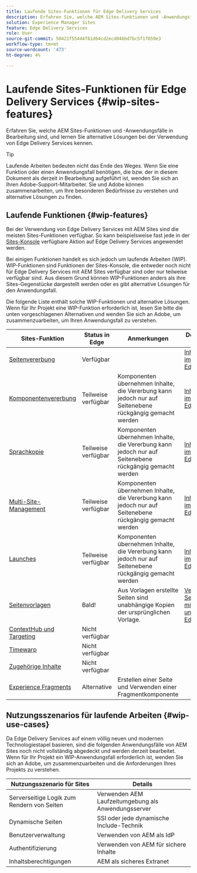 ```yaml
---
title: Laufende Sites-Funktionen für Edge Delivery Services
description: Erfahren Sie, welche AEM Sites-Funktionen und -Anwendungsfälle in Bearbeitung sind, und lernen Sie alternative Lösungen bei der Verwendung von Edge Delivery Services kennen.
solution: Experience Manager Sites
feature: Edge Delivery Services
role: User
source-git-commit: 50421f55444f61d64cd2ecd046bd7bc5f1f859e3
workflow-type: tm+mt
source-wordcount: '473'
ht-degree: 4%

---
```



# Laufende Sites-Funktionen für Edge Delivery Services {#wip-sites-features}

Erfahren Sie, welche AEM Sites-Funktionen und -Anwendungsfälle in Bearbeitung sind, und lernen Sie alternative Lösungen bei der Verwendung von Edge Delivery Services kennen.

>[!TIP]
>
>Laufende Arbeiten bedeuten nicht das Ende des Weges. Wenn Sie eine Funktion oder einen Anwendungsfall benötigen, die bzw. der in diesem Dokument als derzeit in Bearbeitung aufgeführt ist, wenden Sie sich an Ihren Adobe-Support-Mitarbeiter. Sie und Adobe können zusammenarbeiten, um Ihre besonderen Bedürfnisse zu verstehen und alternative Lösungen zu finden.

## Laufende Funktionen {#wip-features}

Bei der Verwendung von Edge Delivery Services mit AEM Sites sind die meisten Sites-Funktionen verfügbar. So kann beispielsweise fast jede in der [Sites-Konsole](/help/sites-cloud/authoring/sites-console/introduction.md) verfügbare Aktion auf Edge Delivery Services angewendet werden.

Bei einigen Funktionen handelt es sich jedoch um laufende Arbeiten (WIP). WIP-Funktionen sind Funktionen der Sites-Konsole, die entweder noch nicht für Edge Delivery Services mit AEM Sites verfügbar sind oder nur teilweise verfügbar sind. Aus diesem Grund können WIP-Funktionen anders als ihre Sites-Gegenstücke dargestellt werden oder es gibt alternative Lösungen für den Anwendungsfall.

Die folgende Liste enthält solche WIP-Funktionen und alternative Lösungen. Wenn für Ihr Projekt eine WIP-Funktion erforderlich ist, lesen Sie bitte die unten vorgeschlagenen Alternativen und wenden Sie sich an Adobe, um zusammenzuarbeiten, um Ihren Anwendungsfall zu verstehen.

| Sites-Funktion | Status in Edge | Anmerkungen | Dokumentation zu Edge |
|---|---|---|---|
| [Seitenvererbung](/help/sites-cloud/administering/msm-and-translation.md) | Verfügbar |  | [Inhaltsvererbung im universellen Editor](/help/sites-cloud/authoring/universal-editor/inheritance.md) |
| [Komponentenvererbung](/help/sites-cloud/administering/msm-and-translation.md) | Teilweise verfügbar | Komponenten übernehmen Inhalte, die Vererbung kann jedoch nur auf Seitenebene rückgängig gemacht werden | [Inhaltsvererbung im universellen Editor](/help/sites-cloud/authoring/universal-editor/inheritance.md) |
| [Sprachkopie](/help/sites-cloud/administering/translation/overview.md) | Teilweise verfügbar | Komponenten übernehmen Inhalte, die Vererbung kann jedoch nur auf Seitenebene rückgängig gemacht werden | [Inhaltsvererbung im universellen Editor](/help/sites-cloud/authoring/universal-editor/inheritance.md) |
| [Multi-Site-Management](/help/sites-cloud/administering/msm/overview.md) | Teilweise verfügbar | Komponenten übernehmen Inhalte, die Vererbung kann jedoch nur auf Seitenebene rückgängig gemacht werden | [Inhaltsvererbung im universellen Editor](/help/sites-cloud/authoring/universal-editor/inheritance.md) |
| [Launches](/help/sites-cloud/authoring/launches/overview.md) | Teilweise verfügbar | Komponenten übernehmen Inhalte, die Vererbung kann jedoch nur auf Seitenebene rückgängig gemacht werden | [Inhaltsvererbung im universellen Editor](/help/sites-cloud/authoring/universal-editor/inheritance.md) |
| [Seitenvorlagen](/help/sites-cloud/authoring/page-editor/templates.md) | Bald! | Aus Vorlagen erstellte Seiten sind unabhängige Kopien der ursprünglichen Vorlage. | [Verwenden von Seitenvorlagen mit dem universellen Editor](/help/edge/wysiwyg-authoring/templates.md) |
| [ContextHub und Targeting](/help/sites-cloud/authoring/personalization/overview.md) | Nicht verfügbar |  |  |
| [Timewarp](/help/sites-cloud/authoring/launches/preview.md) | Nicht verfügbar |  |  |
| [Zugehörige Inhalte](/help/sites-cloud/authoring/page-editor/editor-side-panel.md#associated-content-browser) | Nicht verfügbar |  |  |
| [Experience Fragments](/help/sites-cloud/authoring/fragments/experience-fragments.md) | Alternative | Erstellen einer Seite und Verwenden einer Fragmentkomponente |  |

## Nutzungsszenarios für laufende Arbeiten {#wip-use-cases}

Da Edge Delivery Services auf einem völlig neuen und modernen Technologiestapel basieren, sind die folgenden Anwendungsfälle von AEM Sites noch nicht vollständig abgedeckt und werden derzeit bearbeitet. Wenn für Ihr Projekt ein WIP-Anwendungsfall erforderlich ist, wenden Sie sich an Adobe, um zusammenzuarbeiten und die Anforderungen Ihres Projekts zu verstehen.

| Nutzungsszenario für Sites | Details |
|---|---|
| Serverseitige Logik zum Rendern von Seiten | Verwenden AEM Laufzeitumgebung als Anwendungsserver |
| Dynamische Seiten | SSI oder jede dynamische Include-Technik |
| Benutzerverwaltung | Verwenden von AEM als IdP |
| Authentifizierung | Verwenden von AEM für sichere Inhalte |
| Inhaltsberechtigungen | AEM als sicheres Extranet |
